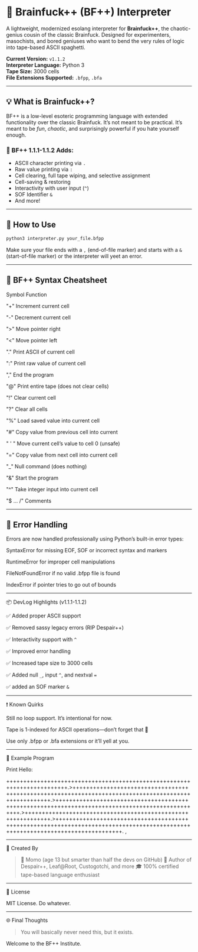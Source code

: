 # 🧠 Brainfuck++ (BF++) Interpreter

A lightweight, modernized esolang interpreter for **Brainfuck++**, the chaotic-genius cousin of the classic Brainfuck. Designed for experimenters, masochists, and bored geniuses who want to bend the very rules of logic into tape-based ASCII spaghetti.

**Current Version:** `v1.1.2`  
**Interpreter Language:** Python 3  
**Tape Size:** 3000 cells  
**File Extensions Supported:** `.bfpp`, `.bfa`

---

## 💡 What is Brainfuck++?

BF++ is a low-level esoteric programming language with extended functionality over the classic Brainfuck. It’s not meant to be practical. It’s meant to be *fun*, *chaotic*, and surprisingly powerful if you hate yourself enough.

### 👾 BF++ 1.1.1-1.1.2 Adds:

- ASCII character printing via `.`
- Raw value printing via `:`
- Cell clearing, full tape wiping, and selective assignment
- Cell-saving & restoring
- Interactivity with user input (`^`)
- SOF Identifier `&`
- And more!

---

## 🔧 How to Use

```bash
python3 interpreter.py your_file.bfpp
```

Make sure your file ends with a `,` (end-of-file marker) and starts with a `&` (start-of-file marker) or the interpreter will yeet an error.


---

## 🧠 BF++ Syntax Cheatsheet

Symbol Function

"+" Increment current cell

"-" Decrement current cell

">" Move pointer right

"<" Move pointer left

"." Print ASCII of current cell

":" Print raw value of current cell

"," End the program

"@" Print entire tape (does not clear cells)

"!" Clear current cell

"?" Clear all cells

"%" Load saved value into current cell

"#" Copy value from previous cell into current

" ' " Move current cell’s value to cell 0 (unsafe)

"=" Copy value from next cell into current cell

"_" Null command (does nothing)

"&" Start the program

"^" Take integer input into current cell

"$ ... /" Comments



---

## 🚨 Error Handling

Errors are now handled professionally using Python’s built-in error types:

SyntaxError for missing EOF, SOF or incorrect syntax and markers

RuntimeError for improper cell manipulations

FileNotFoundError if no valid .bfpp file is found

IndexError if pointer tries to go out of bounds



---

📦 DevLog Highlights (v1.1.1-1.1.2)

✅ Added proper ASCII support

✅ Removed sassy legacy errors (RIP Despair++)

✅ Interactivity support with `^`

✅ Improved error handling

✅ Increased tape size to 3000 cells

✅ Added null `_`, input `^`, and nextval `=`

✅ added an SOF marker `&`



---

❗ Known Quirks

Still no loop support. It’s intentional for now.

Tape is 1-indexed for ASCII operations—don’t forget that 😤

Use only .bfpp or .bfa extensions or it’ll yell at you.



---

🧠 Example Program

Print Hello:

++++++++++++++++++++++++++++++++++++++++++++++++++++++++++++++++++++++++.>+++++++++++++++++++++++++++++++++++++++++++++++++++++++++++++++++++++++++++++++++++++++++++++++++++++.>+++++++++++++++++++++++++++++++++++++++++++++++++++++++++++++++++++++++++++++++++++++++++++++++++.>+++++++++++++++++++++++++++++++++++++++++++++++++++++++++++++.>+++++++++++++++++++++++++++++++++++++++++++++++++++++++++++++++++++++++++++++++++++++++++++++++++++++++++++++++++++++++++++++++.
,


---

🤘 Created By

> 🧠 Momo (age 13 but smarter than half the devs on GitHub)
🧪 Author of Despair++, Leaf@Root, Custogotchi, and more
🎓 100% certified tape-based language enthusiast




---

📜 License

MIT License. Do whatever.


---

🌐 Final Thoughts

> You will basically never need this, but it exists.



Welcome to the BF++ Institute.
